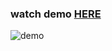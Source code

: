 ### watch demo [HERE](https://kermit11frog.github.io/NFT-website/)

![demo](https://media.discordapp.net/attachments/921742115225088022/1209155691021869126/image.png?ex=65e5e4fd&is=65d36ffd&hm=eac29c8e55736348012992d4c7eec72dea987ba8d42e28f5d1139b1f6f1412bf&=&format=webp&quality=lossless&width=550&height=309)
